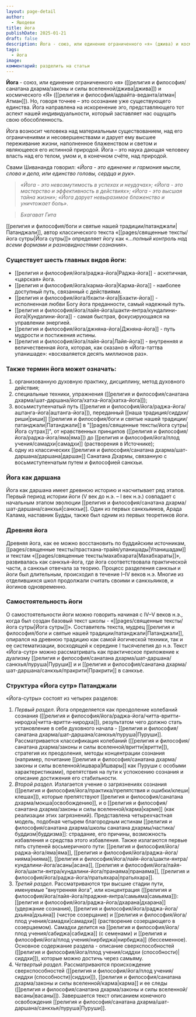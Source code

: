 ```yaml
---
layout: page-detail
author:
  - Яшодеви
title: йога
publishDate: 2025-01-21
draft: false
description: Йога - союз, или единение ограниченного «я» (джива) и космического «Я» (Атман). Но, говоря точнее – это осознание уже существующего единства. Йога направлена на искоренение эго, представляющего тот аспект нашей индивидуальности, который заставляет нас ощущать свою обособленность.
tags:
  - йога
image: 
комментарий: разделить на статьи
---
```

**Йога** - союз, или единение ограниченного «я» ([[религия и философия/санатана дхарма/законы и силы вселенной/джива|джива]]) и космического «Я» ([[религия и философия/адвайта-веданта/атман|Атман]]). Но, говоря точнее – это осознание уже существующего единства. Йога направлена на искоренение эго, представляющего тот аспект нашей индивидуальности, который заставляет нас ощущать свою обособленность.

Йога возносит человека над материальным существованием, над его ограничениями и несовершенствами и дарует ему высшее переживание жизни, наполненное блаженством и светом и являющееся его истинной природой. Йога – это наука дающая человеку власть над его телом, умом и, в конечном счёте, над природой.

Свами Шивананда говорил: «_Йога - это единение и гармония мысли, слова и дела, или единство головы, сердца и рук_».

> *«Йога - это невозмутимость в успехах и неудачах»; 
> «Йога - это мастерство и эффективность в действиях»;
> «Йога - это высшая тайна жизни»;
> «Йога дарует невыразимое блаженство и уничтожает боль»*.

>*Бхагават Гита* 

[[религия и философия/боги и святые нашей традиции/патанджали|Патанджали]], автор классического текста «[[pages/священные тексты/йога сутры|Йога сутры]]» определяет йогу как «_...полный контроль над всеми формами и разновидностями сознания_».
### Существует шесть главных видов йоги: 

- [[религия и философия/йога/раджа-йога|Раджа-йога]] - аскетичная, «царская» йога.
- [[религия и философия/йога/карма-йога|Карма-йога]] - наиболее доступный путь, связанный с действиями.
- [[религия и философия/йога/бхакти-йога|Бхакти-йога]] - исполненная любви Богу йога преданности, самый надежный путь.
- [[религия и философия/йога/лайя-йога/шакти-янтра/кундалини-йога|Кундалини-йога]] - самая быстрая, фокусирующаяся на управлении энергией.
- [[религия и философия/йога/джняна-йога|Джняна-йога]] - путь мудрости и постижения истины.
- [[религия и философия/йога/лайя-йога|Лайя-йога]] - внутренняя и величественная йога, которая, как сказано в «Йога-таттва упанишаде»: «восхваляется десять миллионов раз».

### Также термин йога может означать:

1. организованную духовную практику, дисциплину, метод духовного действия;
2. специальные техники, упражнения ([[религия и философия/санатана дхарма/шат-даршана/йога/хатха-йога|хатха-йога]]);
3. восьмиступенчатый путь ([[религия и философия/йога/раджа-йога/аштанга-йога|аштанга-йога]]), переданный [[наша традиция/сиддхи/риши|риши]] [[религия и философия/боги и святые нашей традиции/патанджали|Патанджали]] в "[[pages/священные тексты/йога сутры|Йога сутрах]]", от нравственных принципов ([[религия и философия/йога/раджа-йога/яма|яма]]) до [[религия и философия/йога/плод учения/самадхи|самадхи]] (растворения в Источнике);
4. одну из классических [[религия и философия/санатана дхарма/шат-даршана/даршана|даршан]] Санатана Дхармы, связанную с восьмиступенчатым путем и философией санкхьи.
### Йога как даршана

Йога как даршана имеет древнюю историю и насчитывает ряд этапов. Первый период истории йоги (V век до н.э. – I век н.э.) совпадает с начальным этапом эволюции [[религия и философия/санатана дхарма/шат-даршана/санкхья|санкхьи]]. Один из первых санкхьяиков, Арада Калама, наставник Будды, также был одним из первых теоретиков йоги.

### Древняя йога

Древняя йога, как ее можно восстановить по буддийским источникам, [[pages/священные тексты/прастхана-трайя/упанишады|Упанишадам]] и текстам «[[pages/священные тексты/махабхарата|Махабхараты]]», развивалась как санкхья-йога, где йога соответствовала практической части, а санкхья отвечала за теорию. Процесс разделения санкхьи и йоги был длительным, происходил в течение I–IV веков н.э. Многие из отделившихся школ продолжали считать своими и санкхьяиков, и йогинов одновременно.

### Самостоятельность йоги

О самостоятельности йоги можно говорить начиная с IV–V веков н.э., когда был создан базовый текст школы - «[[pages/священные тексты/йога сутры|Йога сутры]]». Составитель текста, мудрец [[религия и философия/боги и святые нашей традиции/патанджали|Патанджали]], опирался на древнюю традицию как самой йогической техники, так и ее систематизации, восходящей к середине I тысячелетия до н.э. Текст «Йога-сутр» можно рассматривать как практическое приложение к дуализму [[религия и философия/санатана дхарма/шат-даршана/санкхья/пуруша|Пуруши]] и и [[религия и философия/санатана дхарма/шат-даршана/санкхья/пракрити|Пракрити]] в санкхье.

### Структура «Йога сутр» Патанджали

«Йога-сутры» состоят из четырех разделов:

1. *Первый раздел*. Йога определяется как преодоление колебаний сознания ([[религия и философия/йога/раджа-йога/читта-вритти-ниродха|читта-вритти-ниродха]]), результатом чего должно стать установление в себе духовного начала - [[религия и философия/санатана дхарма/шат-даршана/санкхья/пуруша|Пуруши]]. Рассматривается классификация колебаний ([[религия и философия/санатана дхарма/законы и силы вселенной/вритти|вритти]]), стратегия их преодоления, методы концентрации сознания (например, почитание [[религия и философия/санатана дхарма/законы и силы вселенной/ишвара|Ишвары]] как Пуруши с особыми характеристиками), препятствия на пути к успокоению сознания и описание достижения его стабильности.
2. *Второй раздел.* Излагается учение о загрязнениях сознания ([[религия и философия/йога/практика/препятствия и ошибки/клеши|клешах]]), которые препятствуют [[религия и философия/санатана дхарма/мокша|освобождению]], и о [[религия и философия/санатана дхарма/законы и силы вселенной/карма|карме]] (как реализации этих загрязнений). Представлена четырехчастная модель, подобная четырем благородным истинам [[религия и философия/санатана дхарма/школы санатана дхармы/настика/буддизм|буддизма]]: страдание, его причины, возможность избавления и средства этого избавления. Также излагаются первые пять ступеней восьмеричного пути: [[религия и философия/йога/раджа-йога/яма|яма]], [[религия и философия/йога/раджа-йога/нияма|нияма]], [[религия и философия/йога/лайя-йога/шакти-янтра/кундалини-йога/асаны|асана]], [[религия и философия/йога/лайя-йога/шакти-янтра/кундалини-йога/пранаяма|пранаяма]], [[религия и философия/йога/раджа-йога/пратьяхара|пратьяхара]].
3. *Третий раздел*. Рассматриваются три высшие стадии пути, именуемые "внутренняя йога", или концентрация ([[религия и философия/йога/лайя-йога/праджня-янтра/самьяма|самьяма]]): [[религия и философия/йога/раджа-йога/дхарана|дхарана]] (удержание сознания), [[религия и философия/йога/раджа-йога/дхьяна|дхьяна]] (чистое созерцание) и [[религия и философия/йога/плод учения/самадхи|самадхи]] (растворение созерцающего в созерцаемом). Самадхи делится на [[религия и философия/йога/плод учения/сабиджа|сабиджа]] (с семенами) и [[религия и философия/йога/плод учения/нирбиджа|нирбиджа]] (бессеменное). Основное содержание раздела - описание сверхспособностей ([[религия и философия/йога/плод учения/сиддхи (способности)|сиддхи]]), которые можно достичь через самьяму.
4. *Четвертый раздел*. Рассматриваются происхождение сверхспособностей ([[религия и философия/йога/плод учения/сиддхи (способности)|сиддхи]]), [[религия и философия/санатана дхарма/законы и силы вселенной/карма|карма]] и ее следы ([[религия и философия/санатана дхарма/законы и силы вселенной/васаны|васаны]]). Завершается текст описанием конечного освобождения [[религия и философия/санатана дхарма/шат-даршана/санкхья/пуруша|Пуруши]].
